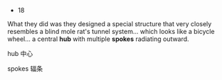 

* 18 

What they did was they designed a special structure that very closely resembles a blind mole rat's tunnel system... which looks like a bicycle wheel... a central **hub** with multiple **spokes** radiating outward.

hub                        中心

spokes                       辐条




